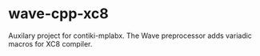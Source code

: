 wave-cpp-xc8
============

Auxilary project for contiki-mplabx. The Wave preprocessor adds variadic macros for XC8 compiler.
